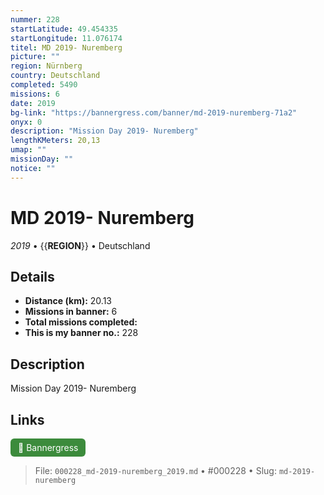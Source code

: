 ```yaml
---
nummer: 228
startLatitude: 49.454335
startLongitude: 11.076174
titel: MD 2019- Nuremberg
picture: ""
region: Nürnberg
country: Deutschland
completed: 5490
missions: 6
date: 2019
bg-link: "https://bannergress.com/banner/md-2019-nuremberg-71a2"
onyx: 0
description: "Mission Day 2019- Nuremberg"
lengthKMeters: 20,13
umap: ""
missionDay: ""
notice: ""
---
```

# MD 2019- Nuremberg

*2019* • {{__REGION__}} • Deutschland





## Details
- **Distance (km):** 20.13
- **Missions in banner:** 6
- **Total missions completed:** 
- **This is my banner no.:** 228



## Description
Mission Day 2019- Nuremberg



## Links
<a href="https://bannergress.com/banner/md-2019-nuremberg-71a2" target="_blank" style="display:inline-block;margin-right:8px;padding:6px 12px;background:#3c8b3c;color:#fff;text-decoration:none;border-radius:6px;">🔗 Bannergress</a>



> File: `000228_md-2019-nuremberg_2019.md` • #000228 • Slug: `md-2019-nuremberg`
